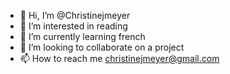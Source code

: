 - 👋 Hi, I’m @Christinejmeyer
- 👀 I’m interested in reading
- 🌱 I’m currently learning french
- 💞️ I’m looking to collaborate on a project
- 📫 How to reach me christinejmeyer@gmail.com

<!---
Christinejmeyer/Christinejmeyer is a ✨ special ✨ repository because its `README.md` (this file) appears on your GitHub profile.
You can click the Preview link to take a look at your changes.
--->
